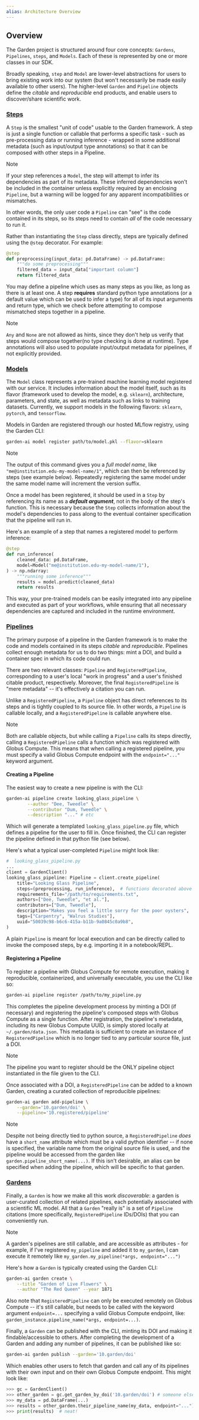```yaml
---
alias: Architecture Overview
---
```

## Overview

The Garden project is structured around four core concepts: `Gardens`, `Pipelines`, `steps`, and `Models`. Each of these is represented by one or more classes in our SDK.

Broadly speaking, `step` and `Model` are lower-level abstractions for users to bring existing work into our system (but won't necessarily be made easily available to other users). The higher-level  `Garden` and `Pipeline` objects define the *citable* and *reproducible* end products, and enable users to discover/share scientific work.

### [Steps](Steps.md)

A `Step` is the smallest "unit of code" usable to the Garden framework. A step is just a single function or callable that performs a specific task - such as pre-processing data or running inference - wrapped in some additional metadata (such as input/output type annotations) so that it can be composed with other steps in a Pipeline.

> [!NOTE]
> If your step references a `Model`, the step will attempt to infer its dependencies as part of its metadata. These inferred dependencies won't be included in the container unless explicitly required by an enclosing `Pipeline`, but a warning will be logged for any apparent incompatibilities or mismatches.

In other words, the only user code a `Pipeline` can "see" is the code contained in its steps, so its steps need to contain *all* of the code necessary to run it.

Rather than instantiating the `Step` class directly, steps are typically defined using the `@step` decorator. For example:

```python
@step
def preprocessing(input_data: pd.DataFrame) -> pd.DataFrame:
    """do some preprocessing"""
    filtered_data = input_data["important column"]
    return filtered_data
```

You may define a pipeline which uses as many steps as you like, as long as there is at least one. A step **requires** standard python type annotations (or a default value which can be used to infer a type) for all of its input arguments and return type, which we check before attempting to compose mismatched steps together in a pipeline.

> [!NOTE]
> `Any` and `None` are not allowed as hints, since they don't help us verify that steps would compose together(no type checking is done at runtime). Type annotations will also used to populate input/output metadata for pipelines, if not explicitly provided.

### [Models](Models.md)

The `Model` class represents a pre-trained machine learning model registered with our service. It includes information about the model itself, such as its flavor (framework used to develop the model, e.g. `sklearn`), architecture, parameters, and state, as well as metadata such as links to training datasets. Currently, we support models in the following flavors: `sklearn`, `pytorch`, and `tensorflow`.

Models in Garden are registered through our hosted MLflow registry, using the Garden CLI:

```bash
garden-ai model register path/to/model.pkl --flavor=sklearn
```

> [!NOTE]
> The output of this command gives you a *full model name*, like `"me@institution.edu-my-model-name/1"`, which can then be referenced by steps (see example below). Repeatedly registering the same model under the same model name will increment the version suffix.

Once a model has been registered, it should be used in a `Step` by referencing its name as a _**default argument**_, not in the body of the step's function. This is necessary because the `Step` collects information about the model's dependencies to pass along to the eventual container specification that the pipeline will run in.

Here's an example of a step that names a registered model to perform inference:

```python
@step
def run_inference(
    cleaned_data: pd.DataFrame,
    model=Model("me@institution.edu-my-model-name/1"),
) -> np.ndarray:
    """running some inference"""
    results = model.predict(cleaned_data)
    return results
```

This way, your pre-trained models can be easily integrated into any pipeline and executed as part of your workflows, while ensuring that all necessary dependencies are captured and included in the runtime environment.

### [Pipelines](Pipelines.md)

The primary purpose of a pipeline in the Garden framework is to make the code and models contained in its steps _citable_ and _reproducible_. Pipelines collect enough metadata for us to do two things: mint a DOI, and build a container spec in which its code could run.

There are two relevant classes: `Pipeline` and `RegisteredPipeline`, corresponding to a user's local "work in progress" and a user's finished citable product, respectively. Moreover, the final `RegisteredPipeline` is "mere metadata" -- it's effectively a citation you can run.

Unlike a `RegisteredPipeline`, a `Pipeline` object has direct references to its steps and is tightly coupled to its source file. In other words, a `Pipeline` is callable locally, and a `RegisteredPipeline` is callable anywhere else.


> [!NOTE]
> Both are callable objects, but while calling a `Pipeline` calls its steps directly, calling a `RegisteredPipeline` calls a function which was registered with Globus Compute. This means that when calling a registered pipeline, you must specify a valid Globus Compute endpoint with the `endpoint="..."` keyword argument.

#### Creating a Pipeline

The easiest way to create a new pipeline is with the CLI:

```bash
garden-ai pipeline create looking_glass_pipeline \
        --author "Dee, Tweedle" \
        --contributor "Dum, Tweedle" \
        --description "..." # etc
```

Which will generate a templated `looking_glass_pipeline.py` file, which defines a pipeline for the user to fill in. Once finished, the CLI can register the pipeline defined in that python file (see below).

Here's what a typical user-completed `Pipeline` might look like:

```python
#  looking_glass_pipeline.py
...
client = GardenClient()
looking_glass_pipeline: Pipeline = client.create_pipeline(
    title="Looking Glass Pipeline",
    steps=(preprocessing, run_inference),  # functions decorated above with @step
    requirements_file="/path/to/requirements.txt",
    authors=["Dee, Tweedle", "et al."],
    contributors=["Dum, Tweedle"],
    description="Makes you feel a little sorry for the poor oysters",
    tags=["Carpentry", "Walrus Studies"],
    uuid="50039c98-b6c6-415a-b11b-9a0845c0a9b8",
)
```

A plain `Pipeline` is meant for local execution and can be directly called to invoke the composed steps, by e.g. importing it in a notebook/REPL.

#### Registering a Pipeline

To register a pipeline with Globus Compute for remote execution, making it reproducible, containerized, and universally executable, you use the CLI like so:

```bash
garden-ai pipeline register /path/to/my_pipeline.py
```

This completes the pipeline development process by minting a DOI (if necessary) and registering the pipeline's composed steps with Globus Compute as a single function. After registration, the pipeline's metadata, including its new Globus Compute UUID, is simply stored locally at `~/.garden/data.json`. This metadata is sufficient to create an instance of `RegisteredPipeline` which is no longer tied to any particular source file, just a DOI.

> [!NOTE]
> The pipeline you want to register should be the ONLY pipeline object instantiated in the file given to the CLI.

Once associated with a DOI, a `RegisteredPipeline` can be added to a known Garden, creating a curated collection of reproducible pipelines:

```bash
garden-ai garden add-pipeline \
	--garden='10.garden/doi' \
	--pipeline='10.registered/pipeline'
```

> [!NOTE]
> Despite not being directly tied to python source, a `RegisteredPipeline` _does_ have a `short_name` attribute which must be a valid python identifier -- if none is specified, the variable name from the original source file is used, and the pipeline would be accessed from the garden like `garden.pipeline_short_name(...)`. If this isn't desirable, an alias can be specified when adding the pipeline, which will be specific to that garden.

### [Gardens](Gardens.md)

Finally, a `Garden` is how we make all this work _discoverable_: a garden is user-curated collection of related pipelines, each potentially associated with a scientific ML model. All that a `Garden` "really is" is a set of `Pipeline` citations (more specifically, `RegisteredPipeline` IDs/DOIs) that you can conveniently run.


> [!NOTE]
> A garden's pipelines are still callable, and are accessible as attributes - for example, if I've registered `my_pipeline` and added it to `my_garden`, I can execute it remotely like `my_garden.my_pipeline(*args, endpoint="...")`


Here's how a `Garden` is typically created using the Garden CLI:

```bash
garden-ai garden create \
	--title "Garden of Live Flowers" \
	--author "The Red Queen" --year 1871
```



Also note that `RegisteredPipeline` can only be executed remotely on Globus Compute -- it's still callable, but needs to be called with the keyword argument `endpoint=...` specifying a valid Globus Compute endpoint, like: `garden_instance.pipeline_name(*args, endpoint=...)`.

Finally, a `Garden` can be published with the CLI, minting its DOI and making it findable/accessible to others. After completing the development of a Garden and adding any number of pipelines, it can be published like so:

```bash
garden-ai garden publish --garden='10.garden/doi'
```

Which enables other users to fetch that garden and call any of its pipelines with their own input and on their own Globus Compute endpoint. This might look like:

```python
>>> gc = GardenClient()
>>> other_garden = gc.get_garden_by_doi('10.garden/doi') # someone else's doi
>>> my_data = pd.DataFrame(...)
>>> results = other_garden.their_pipeline_name(my_data, endpoint="...")
>>> print(results)  # neat!
```
